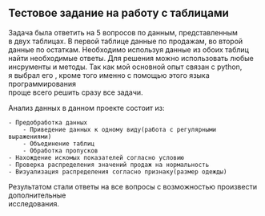 ## Тестовое задание на работу с таблицами

Задача была ответить на 5 вопросов по данным, представленным  
в двух таблицах. В первой таблице данные по продажам, во второй  
данные по остаткам. Необходимо используя данные из обоих таблиц  
найти необходимые ответы. Для решения можно использовать любые  
инсрументы и методы. Так как мой основной опыт связан с python,  
я выбрал его , кроме того именно с помощью этого языка программирования  
проще всего решить сразу все задачи.


Анализ данных в данном проекте состоит из:  

	- Предобработка данных
		- Приведение данных к одному виду(работа с регулярными выражениями)
		- Объединение таблиц
		- Обработка пропусков
	- Нахождение искомых показателей согласно условию
	- Проверка распределения значений продаж на нормальность
	- Визуализация распределения согласно признаку(размер одежды)


Результатом стали ответы на все вопросы с возможностью произвести дополнительные  
исследования.

 
